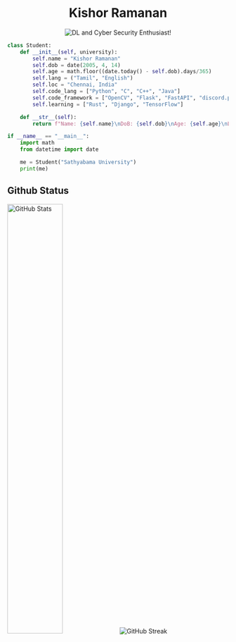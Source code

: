 <h1 align="center">Kishor Ramanan</h1>
<p align="center">
  <img src="https://readme-typing-svg.demolab.com/?color=1F60ED&center=true&vCenter=true&lines=Sathyabama+University+Student;AI-ML+Developer;DL+and+Cyber+Security+Enthusiast;Learning+New+Things+Everyday!" alt="DL and Cyber Security Enthusiast!" alt="DL and Cyber Security Enthusiast!" />
</p>

```python
class Student:
    def __init__(self, university):
        self.name = "Kishor Ramanan"
        self.dob = date(2005, 4, 14)
        self.age = math.floor((date.today() - self.dob).days/365)
        self.lang = ("Tamil", "English")
        self.loc = "Chennai, India"
        self.code_lang = ["Python", "C", "C++", "Java"]
        self.code_framework = ["OpenCV", "Flask", "FastAPI", "discord.py"]
        self.learning = ["Rust", "Django", "TensorFlow"]

    def __str__(self):
        return f"Name: {self.name}\nDoB: {self.dob}\nAge: {self.age}\nLanguage: {', '.join(self.lang)}\nLocation: {self.loc}\nProgramming: {', '.join(self.code_lang)}\nFrameworks: {', '.join(self.code_framework)}\nLearning: {', '.join(self.learning)}"

if __name__ == "__main__":
    import math
    from datetime import date

    me = Student("Sathyabama University")
    print(me)
```
## Github Status
<img width="50%" src="https://github-readme-stats.vercel.app/api?username=kishor1445&theme=radical&hide_border=true&title_color=03f8fc&text_color=ffff00" alt="GitHub Stats" />
<img src="https://github-readme-streak-stats.herokuapp.com?user=kishor1445&theme=radical&hide_border=true&date_format=M%20j%5B%2C%20Y%5D&ring=03F8FC&sideLabels=03F8FC&currStreakLabel=03F8FC&sideNums=FFFF00&dates=03F8FC&stroke=03F8FC&fire=FFFF00&currStreakNum=FFFF00" alt="GitHub Streak" />
